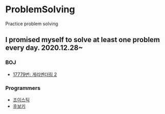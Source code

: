 # ProblemSolving
Practice problem solving


## I promised myself to solve at least one problem every day. 2020.12.28~


### BOJ
- [17779번: 게리멘더링 2](./BOJ/17779.cpp)

### Programmers
- [조이스틱](./Programmers/Level-2/4.py)
- [후보키](./Programmers/Level-2/46.py)
